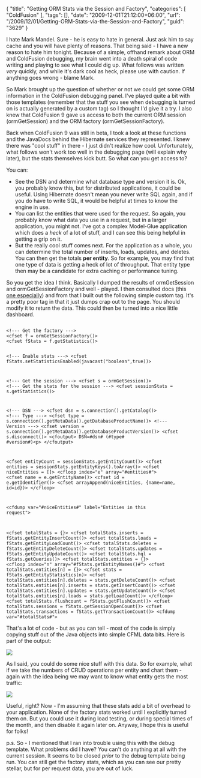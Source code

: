 {
	"title": "Getting ORM Stats via the Session and Factory",
	"categories": [
		"ColdFusion"
	],
	"tags": [],
	"date": "2009-12-01T21:12:00+06:00",
	"url": "/2009/12/01/Getting-ORM-Stats-via-the-Session-and-Factory",
	"guid": "3629"
}

I hate Mark Mandel. Sure - he is easy to hate in general. Just ask him to say cache and you will have plenty of reasons. That being said - I have a new reason to hate him tonight. Because of a simple, offhand remark about ORM and ColdFusion debugging, my brain went into a death spiral of code writing and playing to see what I could dig up. What follows was written <i>very</i> quickly, and while it's dark cool as heck, please use with caution. If anything goes wrong - blame Mark.
<!--more-->
So Mark brought up the question of whether or not we could get some ORM information in the ColdFusion debugging panel. I've played quite a bit with those templates (remember that the stuff you see when debugging is turned on is actually generated by a custom tag) so I thought I'd give it a try. I also knew that ColdFusion 9 gave us access to both the current ORM session (ormGetSession) and the ORM factory (ormGetSessionFactory). 

Back when ColdFusion 9 was still in beta, I took a look at these functions and the JavaDocs behind the Hibernate services they represented. I knew there was "cool stuff" in there - I just didn't realize how cool. Unfortunately, what follows won't work too well in the debugging page (will explain why later), but the stats themselves kick butt. So what can you get access to? 

You can:

<ul>
<li>See the DSN and determine what database type and version it is. Ok, you probably know this, but for distributed applications, it could be useful. Using Hibernate doesn't mean you never write SQL again, and if you do have to write SQL, it would be helpful at times to know the engine in use.
<li>You can list the entities that were used for the request. So again, you probably know what data you use in a request, but in a larger application, you might not. I've got a complex Model-Glue application which does a <i>heck</i> of a lot of stuff, and I can see this being helpful in getting a grip on it.
<li>But the really cool stuff comes next. For the application as a whole, you can determine the total number of inserts, loads, updates, and deletes. You can then get the totals <b>per entity</b>. So for example, you may find that one type of data is getting a heck of lot of throughput. That entity type then may be a candidate for extra caching or performance tuning.
</ul>

So you get the idea I think. Basically I dumped the results of ormGetSession and ormGetSessionFactory and well - played. I then consulted docs (this <a href="https://www.hibernate.org/hib_docs/v3/api/org/hibernate/stat/Statistics.html">one especially</a>) and from that I built out the following simple custom tag. It's a pretty poor tag in that it just dumps crap out to the page. You should modify it to return the data. This could then be turned into a nice little dashboard.

<code>
&lt;!--- Get the factory ---&gt;
&lt;cfset f = ormGetSessionFactory()&gt;
&lt;cfset fStats = f.getStatistics()&gt;

&lt;!--- Enable stats ---&gt;
&lt;cfset fStats.setStatisticsEnabled(javacast("boolean",true))&gt;

&lt;!--- Get the session ---&gt;
&lt;cfset s = ormGetSession()&gt;
&lt;!--- Get the stats for the session ---&gt;
&lt;cfset sessionStats = s.getStatistics()&gt;

&lt;!--- DSN ---&gt;
&lt;cfset dsn = s.connection().getCatalog()&gt;
&lt;!--- Type ---&gt;
&lt;cfset type = s.connection().getMetaData().getDatabaseProductName()&gt;
&lt;!--- Version ---&gt;
&lt;cfset version = s.connection().getMetaData().getDatabaseProductVersion()&gt;
&lt;cfset s.disconnect()&gt;
&lt;cfoutput&gt;
DSN=#dsn# (#type# #version#)&lt;p&gt;
&lt;/cfoutput&gt;

&lt;cfset entityCount = sessionStats.getEntityCount()&gt;
&lt;cfset entities = sessionStats.getEntityKeys().toArray()&gt;
&lt;cfset niceEntities = []&gt;
&lt;cfloop index="e" array="#entities#"&gt;
	&lt;cfset name = e.getEntityName()&gt;
	&lt;cfset id = e.getIdentifier()&gt;
	&lt;cfset arrayAppend(niceEntities, {name=name, id=id})&gt;
&lt;/cfloop&gt;

&lt;cfdump var="#niceEntities#" label="Entities in this request"&gt;

&lt;cfset totalStats = {}&gt;
&lt;cfset totalStats.inserts = fStats.getEntityInsertCount()&gt;
&lt;cfset totalStats.loads = fStats.getEntityLoadCount()&gt;
&lt;cfset totalStats.deletes = fStats.getEntityDeleteCount()&gt;
&lt;cfset totalStats.updates = fStats.getEntityUpdateCount()&gt;
&lt;cfset totalStats.hql = fStats.getQueries()&gt;
&lt;cfset totalStats.entities = {}&gt;
&lt;cfloop index="n" array="#fStats.getEntityNames()#"&gt;
	&lt;cfset totalStats.entities[n] = {}&gt;
	&lt;cfset stats = fStats.getEntityStatistics(n)&gt;
	&lt;cfset totalStats.entities[n].deletes = stats.getDeleteCount()&gt;
	&lt;cfset totalStats.entities[n].inserts = stats.getInsertCount()&gt;
	&lt;cfset totalStats.entities[n].updates = stats.getUpdateCount()&gt;
	&lt;cfset totalStats.entities[n].loads = stats.getLoadCount()&gt;
&lt;/cfloop&gt;
&lt;cfset totalStats.flushcount = fStats.getFlushCount()&gt;
&lt;cfset totalStats.sessions = fStats.getSessionOpenCount()&gt;
&lt;cfset totalStats.transactions = fStats.getTransactionCount()&gt;
&lt;cfdump var="#totalStats#"&gt;
</code>

That's a lot of code - but as you can tell - most of the code is simply copying stuff out of the Java objects into simple CFML data bits. Here is part of the output:

<img src="https://static.raymondcamden.com/images/Picture 193.png" />

As I said, you could do some nice stuff with this data. So for example, what if we take the numbers of CRUD operations per entity and chart them - again with the idea being we may want to know what entity gets the most traffic:

<img src="https://static.raymondcamden.com/images/cfjedi/Picture 340.png" />

Useful, right? Now - I'm assuming that these stats add a bit of overhead to your application. None of the factory stats worked until I explicitly turned them on. But you could use it during load testing, or during special times of the month, and then disable it again later on. Anyway, I hope this is useful for folks!

p.s. So - I mentioned that I ran into trouble using this with the debug template. What problems did I have? You can't do anything at all with the current session. It seems to be closed <i>prior</i> to the debug template being run. You can still get the factory stats, which as you can see our pretty stellar, but for per request data, you are out of luck.